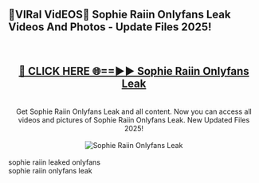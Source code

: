 <h2>🔴VIRal VidEOS🔴 Sophie Raiin Onlyfans Leak Videos And Photos - Update Files 2025!</h2>
<br>
<div align="center">
<h2><a href="https://virallinks.top/odZfE0" rel="nofollow">🔴 CLICK HERE 🌐==►► Sophie Raiin Onlyfans Leak</a></h2>
<br>
Get Sophie Raiin Onlyfans Leak and all content. Now you can access all videos and pictures of Sophie Raiin Onlyfans Leak. New Updated Files 2025!
<br>
<br>
<a href="https://virallinks.top/odZfE0" rel="nofollow" data-target="animated-image.originalLink"><img src="https://i.imgur.com/dJHk4Zq.gif)" alt="Sophie Raiin Onlyfans Leak" style="max-width: 100%; display: inline-block;" data-target="animated-image.originalImage"></a>
</div>
<br>
sophie raiin leaked onlyfans<br>
sophie raiin onlyfans leak